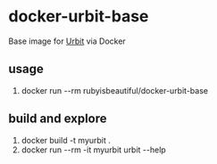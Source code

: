 # docker-urbit-base

Base image for [Urbit](https://urbit.org) via Docker

## usage

1. docker run --rm rubyisbeautiful/docker-urbit-base

## build and explore

1. docker build -t myurbit .
1. docker run --rm -it myurbit urbit --help  
